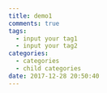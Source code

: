 ```yaml
---
title: demo1
comments: true
tags:
  - input your tag1
  - input your tag2
categories:
  - categories
  - child categories
date: 2017-12-28 20:50:40
---
```

